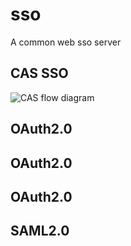 # sso
A common web sso server

## CAS SSO

![CAS flow diagram](https://apereo.github.io/cas/4.2.x/images/cas_flow_diagram.png)




## OAuth2.0







## OAuth2.0




## OAuth2.0





## SAML2.0
